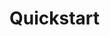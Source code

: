 <h1 class="flex items-center gap-2"><div class="i-heroicons-bolt-20-solid h-8 w-8"></div> Quickstart</h1>
